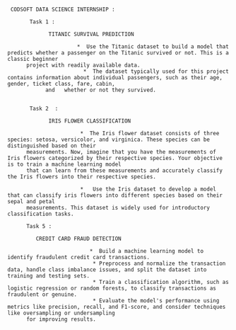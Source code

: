      CODSOFT DATA SCIENCE INTERNSHIP :

           Task 1 :

                 TITANIC SURVIVAL PREDICTION

                          *  Use the Titanic dataset to build a model that predicts whether a passenger on the Titanic survived or not. This is a classic beginner
          project with readily available data.
                            *  The dataset typically used for this project contains information about individual passengers, such as their age, gender, ticket class, fare, cabin,  
                and   whether or not they survived.


           Task 2  :

                 IRIS FLOWER CLASSIFICATION

                           *  The Iris flower dataset consists of three species: setosa, versicolor, and virginica. These species can be distinguished based on their
          measurements. Now, imagine that you have the measurements of Iris flowers categorized by their respective species. Your objective is to train a machine learning model 
          that can learn from these measurements and accurately classify the Iris flowers into their respective species.

                           *   Use the Iris dataset to develop a model that can classify iris flowers into different species based on their sepal and petal
          measurements. This dataset is widely used for introductory classification tasks.  

          Task 5 :

             CREDIT CARD FRAUD DETECTION

                              *  Build a machine learning model to identify fraudulent credit card transactions.
                               * Preprocess and normalize the transaction data, handle class imbalance issues, and split the dataset into training and testing sets.
                               * Train a classification algorithm, such as logistic regression or random forests, to classify transactions as fraudulent or genuine.
                               * Evaluate the model's performance using metrics like precision, recall, and F1-score, and consider techniques like oversampling or undersampling 
          for improving results.

           
